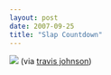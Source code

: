 ```yaml
---
layout: post
date: 2007-09-25
title: "Slap Countdown"
---
```

<a href="http://www.slapcountdown.com/"> <img src="http://www.eightfivethree.com/wp-content/uploads/2007/09/final-countdown.png" /></a>
 (via <a href="http://www.eightfivethree.com/2007/09/25/slap-countdown/">travis johnson</a>)